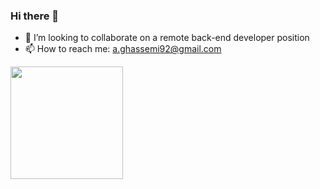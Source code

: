 ### Hi there 👋


- 👯 I’m looking to collaborate on a remote back-end developer position
- 📫 How to reach me: a.ghassemi92@gmail.com



<img height="180em" src="https://github-readme-stats.vercel.app/api?username=azadgh95&show_icons=true&hide_border=true&&count_private=true&include_all_commits=true" />


